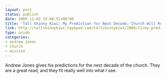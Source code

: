 ```yaml
---
layout: post
status: publish
date: 2009-11-02 19:08:51+00:00
title: 'Tall Skinny Kiwi: My Prediction for Next Decade: Church Will Revisit 1930''s'
link: http://tallskinnykiwi.typepad.com/tallskinnykiwi/2009/11/my-prediction-for-next-decade-church-will-revisit-1930s.html
type: aside
categories:
- andrew jones
- church
- mission
---
```


Andrew Jones gives his predictions for the next decade of the church. They are a great read, and they fit really well into what I see.
